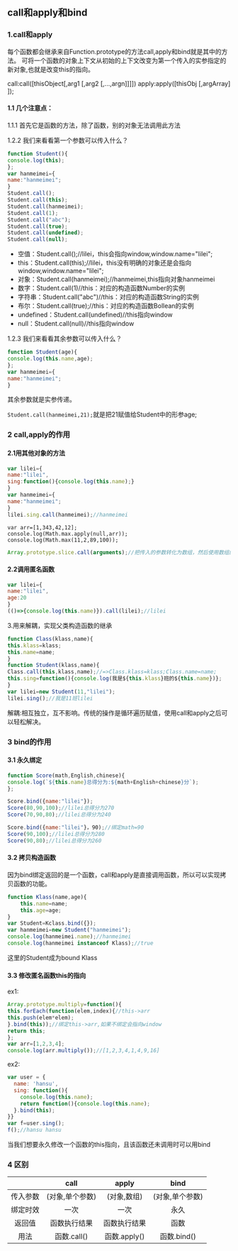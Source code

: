 ## call和apply和bind

### 1.call和apply

每个函数都会继承来自Function.prototype的方法call,apply和bind就是其中的方法。
可将一个函数的对象上下文从初始的上下文改变为第一个传入的实参指定的新对象,也就是改变this的指向。

call:call([thisObject[,arg1 [,arg2 [,...,argn]]]])
apply:apply([thisObj [,argArray] ]);

#### 1.1 几个注意点：

1.1.1 首先它是函数的方法，除了函数，别的对象无法调用此方法

1.2.2 我们来看看第一个参数可以传入什么？

```javascript
function Student(){
console.log(this);
};
var hanmeimei={
name:"hanmeimei";
}
Student.call();
Student.call(this);
Student.call(hanmeimei);
Student.call(1);
Student.call("abc");
Student.call(true);
Student.call(undefined);
Student.call(null);
```

*  空值：Student.call();//lilei，this会指向window,window.name="lilei";
*  this：Student.call(this);//lilei，this没有明确的对象还是会指向window,window.name="lilei";
*  对象：Student.call(hanmeimei);//hanmeimei,this指向对象hanmeimei
*  数字：Student.call(1)//this：对应的构造函数Number的实例
*  字符串：Student.call("abc")//this：对应的构造函数String的实例
*  布尔：Student.call(true);//this：对应的构造函数Bollean的实例
*  undefined：Student.call(undefined)//this指向window
*  null：Student.call(null)//this指向window

1.2.3 我们来看看其余参数可以传入什么？

```javascript
function Student(age){
console.log(this.name,age);
};
var hanmeimei={
name:"hanmeimei";
}
```
其余参数就是实参传递。

`Student.call(hanmeimei,21);`就是把21赋值给Student中的形参age;

### 2 call,apply的作用

#### 2.1用其他对象的方法

```javascript
var lilei={
name:"lilei",
sing:function(){console.log(this.name);}
}
var hanmeimei={
name:"hanmeimei";
}
lilei.sing.call(hanmeimei);//hanmeimei
```

```
var arr=[1,343,42,12];
console.log(Math.max.apply(null,arr));
console.log(Math.max(11,2,89,100));
```

```javascript
Array.prototype.slice.call(arguments);//把传入的参数转化为数组，然后使用数组的api
```

#### 2.2调用匿名函数

```javascript
var lilei={
name:"lilei",
age:20
}
(()=>{console.log(this.name)}).call(lilei);//lilei
```

3.用来解耦，实现父类构造函数的继承

```javascript
function Class(klass,name){
this.klass=klass;
this.name=name;
}
function Student(klass,name){
Class.call(this,klass,name);//=>Class.klass=klass;Class.name=name;
this.sing=function(){console.log(我是${this.klass}班的${this.name})};
}
var lilei=new Student(11,"lilei");
lilei.sing();//我是11班lilei
```

解耦:相互独立，互不影响。传统的操作是循环遍历赋值，使用call和apply之后可以轻松解决。

### 3 bind的作用

#### 3.1 永久绑定

```javascript
function Score(math,English,chinese){
console.log(`${this.name}总得分为:${math+English+chinese}分`);
};

Score.bind({name:"lilei"});
Score(80,90,100);//lilei总得分为270
Score(70,90,80);//lilei总得分为240

Score.bind({name:"lilei"}，90);//绑定math=90
Score(90,100);//lilei总得分为280
Score(90,80);//lilei总得分为260
```

#### 3.2 拷贝构造函数

因为bind绑定返回的是一个函数，call和apply是直接调用函数，所以可以实现拷贝函数的功能。

```javascript
function Klass(name,age){
    this.name=name;
    this.age=age;
}
var Student=Kclass.bind({});
var hanmeimei=new Student("hanmeimei");
console.log(hanmeimei.name);//hanmeimei
console.log(hanmeimei instanceof Klass);//true
```

这里的Student成为bound Klass

#### 3.3 修改匿名函数this的指向

ex1:

```javascript
Array.prototype.multiply=function(){  
this.forEach(function(elem,index){//this->arr
this.push(elem*elem);  
}.bind(this));//绑定this->arr,如果不绑定会指向window
return this;
};
var arr=[1,2,3,4];
console.log(arr.multiply());//[1,2,3,4,1,4,9,16]
```

ex2:

```javascript
var user = {
  name: 'hansu',
  sing: function(){
    console.log(this.name);
    return function(){console.log(this.name);
  }.bind(this);
}}
var f=user.sing();
f();//hansu hansu
```

当我们想要永久修改一个函数的this指向，且该函数还未调用时可以用bind

### 4 区别

|      |   call    |   apply    |   bind    |
| :--: | :-------: | :--------: | :-------: |
| 传入参数 | (对象,单个参数) |  (对象,数组)   | (对象,单个参数) |
| 绑定时效 |    一次     |     一次     |    永久     |
| 返回值  |  函数执行结果   |   函数执行结果   |    函数     |
|  用法  | 函数.call() | 函数.apply() | 函数.bind() |


